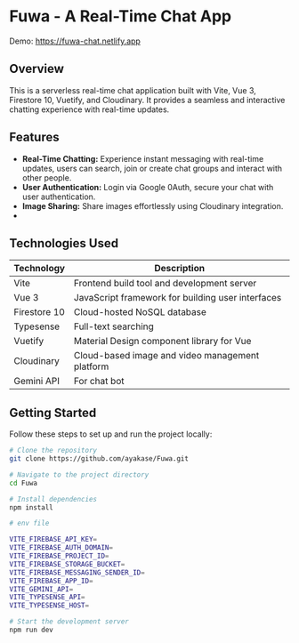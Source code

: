 # Fuwa - A Real-Time Chat App

Demo: https://fuwa-chat.netlify.app

## Overview

This is a serverless real-time chat application built with Vite, Vue 3, Firestore 10, Vuetify, and Cloudinary. It provides a seamless and interactive chatting experience with real-time updates.

## Features

- **Real-Time Chatting:** Experience instant messaging with real-time updates, users can search, join or create chat groups and interact with other people.
- **User Authentication:** Login via Google 0Auth, secure your chat with user authentication.
- **Image Sharing:** Share images effortlessly using Cloudinary integration.
- 
## Technologies Used

| Technology   | Description                                       |
| ------------ | ------------------------------------------------- |
| Vite         | Frontend build tool and development server        |
| Vue 3        | JavaScript framework for building user interfaces |
| Firestore 10 | Cloud-hosted NoSQL database                       |
| Typesense    | Full-text searching                               |
| Vuetify      | Material Design component library for Vue         |
| Cloudinary   | Cloud-based image and video management platform   |
| Gemini API   | For chat bot                                      |

## Getting Started

Follow these steps to set up and run the project locally:

```bash
# Clone the repository
git clone https://github.com/ayakase/Fuwa.git

# Navigate to the project directory
cd Fuwa

# Install dependencies
npm install

# env file

VITE_FIREBASE_API_KEY=
VITE_FIREBASE_AUTH_DOMAIN=
VITE_FIREBASE_PROJECT_ID=
VITE_FIREBASE_STORAGE_BUCKET=
VITE_FIREBASE_MESSAGING_SENDER_ID=
VITE_FIREBASE_APP_ID=
VITE_GEMINI_API=
VITE_TYPESENSE_API=
VITE_TYPESENSE_HOST=

# Start the development server
npm run dev
```
